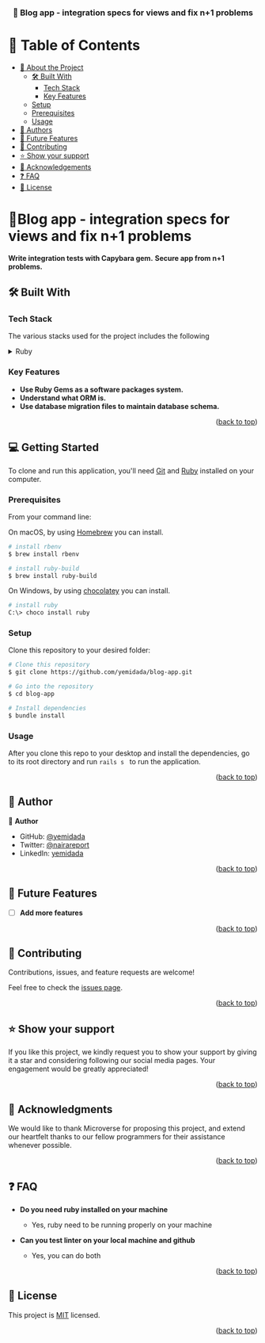 <a name="readme-top"></a>


<div align="center">
  <h3><b>📖 Blog app - integration specs for views and fix n+1 problems </b></h3>

</div>


# 📗 Table of Contents

- [📖 About the Project](#about-project)
  - [🛠 Built With](#built-with)
    - [Tech Stack](#tech-stack)
    - [Key Features](#key-features)
  - [Setup](#setup)
  - [Prerequisites](#prerequisites)
  - [Usage](#usage)
- [👥 Authors](#authors)
- [🔭 Future Features](#future-features)
- [🤝 Contributing](#contributing)
- [⭐️ Show your support](#support)
- [🙏 Acknowledgements](#acknowledgements)
- [❓ FAQ](#faq)
- [📝 License](#license)

# 📖Blog app - integration specs for views and fix n+1 problems <a name="about-project"></a>

**Write integration tests with Capybara gem.** 
**Secure app from n+1 problems.**



## 🛠 Built With <a name="built-with"></a>

### Tech Stack <a name="tech-stack"></a>

The various stacks used for the project includes the following
<details>
  <summary>Ruby</summary>
  <summary>Ruby on Rails</summary>
</details>



### Key Features <a name="key-features"></a>


- **Use Ruby Gems as a software packages system.**
- **Understand what ORM is.**
- **Use database migration files to maintain database schema.**


<p align="right">(<a href="#readme-top">back to top</a>)</p>

## 💻 Getting Started <a name="getting-started"></a>

To clone and run this application, you'll need [Git](https://git-scm.com) and [Ruby](https://rubyinstaller.org/downloads/) installed on your computer.

### Prerequisites
From your command line:

On macOS, by using [Homebrew](https://brew.sh/) you can install.

```bash
# install rbenv
$ brew install rbenv
```

```bash
# install ruby-build
$ brew install ruby-build
```

On Windows, by using [chocolatey](https://chocolatey.org) you can install.

```bash
# install ruby
C:\> choco install ruby
```


### Setup

Clone this repository to your desired folder:

```bash
# Clone this repository
$ git clone https://github.com/yemidada/blog-app.git

# Go into the repository
$ cd blog-app

# Install dependencies
$ bundle install

```

### Usage

After you clone this repo to your desktop and install the dependencies, go to its root directory and run `rails s ` to run the application.



<p align="right">(<a href="#readme-top">back to top</a>)</p>


## 👥 Author <a name="authors"></a>


👤 **Author**

- GitHub: [@yemidada](https://github.com/yemidada)
- Twitter: [@nairareport](https://twitter.com/nairareport)
- LinkedIn: [yemidada](https://linkedin.com/in/yemidada)

<p align="right">(<a href="#readme-top">back to top</a>)</p>


## 🔭 Future Features <a name="future-features"></a>

- [ ] **Add more features**

<p align="right">(<a href="#readme-top">back to top</a>)</p>


## 🤝 Contributing <a name="contributing"></a>

Contributions, issues, and feature requests are welcome!

Feel free to check the [issues page](https://github.com/yemidada/blog-app/issues).

<p align="right">(<a href="#readme-top">back to top</a>)</p>


## ⭐️ Show your support <a name="support"></a>

If you like this project, we kindly request you to show your support by giving it a star and considering following our social media pages. Your engagement would be greatly appreciated!

<p align="right">(<a href="#readme-top">back to top</a>)</p>


## 🙏 Acknowledgments <a name="acknowledgements"></a>

We would like to thank Microverse for proposing this project, and extend our heartfelt thanks to our fellow programmers for their assistance whenever possible.


<p align="right">(<a href="#readme-top">back to top</a>)</p>


## ❓ FAQ <a name="faq"></a>


- **Do you need ruby installed on your machine**

  - Yes, ruby need to be running properly on your machine

- **Can you test linter on your local machine and github**

  - Yes, you can do both

<p align="right">(<a href="#readme-top">back to top</a>)</p>


## 📝 License <a name="license"></a>

 This project is [MIT](./MIT.md) licensed. 


<p align="right">(<a href="#readme-top">back to top</a>)</p>
